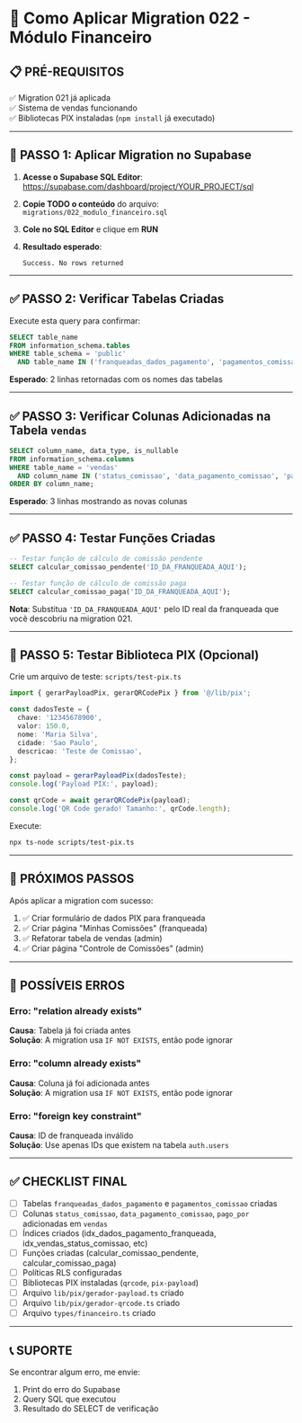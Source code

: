 # 🎯 Como Aplicar Migration 022 - Módulo Financeiro

## 📋 PRÉ-REQUISITOS

✅ Migration 021 já aplicada  
✅ Sistema de vendas funcionando  
✅ Bibliotecas PIX instaladas (`npm install` já executado)

---

## 🚀 PASSO 1: Aplicar Migration no Supabase

1. **Acesse o Supabase SQL Editor**: https://supabase.com/dashboard/project/YOUR_PROJECT/sql

2. **Copie TODO o conteúdo** do arquivo: `migrations/022_modulo_financeiro.sql`

3. **Cole no SQL Editor** e clique em **RUN**

4. **Resultado esperado**:
   ```
   Success. No rows returned
   ```

---

## ✅ PASSO 2: Verificar Tabelas Criadas

Execute esta query para confirmar:

```sql
SELECT table_name
FROM information_schema.tables
WHERE table_schema = 'public'
  AND table_name IN ('franqueadas_dados_pagamento', 'pagamentos_comissao');
```

**Esperado**: 2 linhas retornadas com os nomes das tabelas

---

## ✅ PASSO 3: Verificar Colunas Adicionadas na Tabela `vendas`

```sql
SELECT column_name, data_type, is_nullable
FROM information_schema.columns
WHERE table_name = 'vendas'
  AND column_name IN ('status_comissao', 'data_pagamento_comissao', 'pago_por')
ORDER BY column_name;
```

**Esperado**: 3 linhas mostrando as novas colunas

---

## ✅ PASSO 4: Testar Funções Criadas

```sql
-- Testar função de cálculo de comissão pendente
SELECT calcular_comissao_pendente('ID_DA_FRANQUEADA_AQUI');

-- Testar função de cálculo de comissão paga
SELECT calcular_comissao_paga('ID_DA_FRANQUEADA_AQUI');
```

**Nota**: Substitua `'ID_DA_FRANQUEADA_AQUI'` pelo ID real da franqueada que você descobriu na migration 021.

---

## 🧪 PASSO 5: Testar Biblioteca PIX (Opcional)

Crie um arquivo de teste: `scripts/test-pix.ts`

```typescript
import { gerarPayloadPix, gerarQRCodePix } from '@/lib/pix';

const dadosTeste = {
  chave: '12345678900',
  valor: 150.0,
  nome: 'Maria Silva',
  cidade: 'Sao Paulo',
  descricao: 'Teste de Comissao',
};

const payload = gerarPayloadPix(dadosTeste);
console.log('Payload PIX:', payload);

const qrCode = await gerarQRCodePix(payload);
console.log('QR Code gerado! Tamanho:', qrCode.length);
```

Execute:

```bash
npx ts-node scripts/test-pix.ts
```

---

## 🎯 PRÓXIMOS PASSOS

Após aplicar a migration com sucesso:

1. ✅ Criar formulário de dados PIX para franqueada
2. ✅ Criar página "Minhas Comissões" (franqueada)
3. ✅ Refatorar tabela de vendas (admin)
4. ✅ Criar página "Controle de Comissões" (admin)

---

## 🐛 POSSÍVEIS ERROS

### Erro: "relation already exists"

**Causa**: Tabela já foi criada antes  
**Solução**: A migration usa `IF NOT EXISTS`, então pode ignorar

### Erro: "column already exists"

**Causa**: Coluna já foi adicionada antes  
**Solução**: A migration usa `IF NOT EXISTS`, então pode ignorar

### Erro: "foreign key constraint"

**Causa**: ID de franqueada inválido  
**Solução**: Use apenas IDs que existem na tabela `auth.users`

---

## ✅ CHECKLIST FINAL

- [ ] Tabelas `franqueadas_dados_pagamento` e `pagamentos_comissao` criadas
- [ ] Colunas `status_comissao`, `data_pagamento_comissao`, `pago_por` adicionadas em `vendas`
- [ ] Índices criados (idx_dados_pagamento_franqueada, idx_vendas_status_comissao, etc)
- [ ] Funções criadas (calcular_comissao_pendente, calcular_comissao_paga)
- [ ] Políticas RLS configuradas
- [ ] Bibliotecas PIX instaladas (`qrcode`, `pix-payload`)
- [ ] Arquivo `lib/pix/gerador-payload.ts` criado
- [ ] Arquivo `lib/pix/gerador-qrcode.ts` criado
- [ ] Arquivo `types/financeiro.ts` criado

---

## 📞 SUPORTE

Se encontrar algum erro, me envie:

1. Print do erro do Supabase
2. Query SQL que executou
3. Resultado do SELECT de verificação
